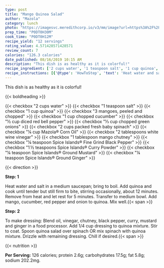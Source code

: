 ```yaml
---
type: post
title: "Mango Quinoa Salad"
author: "Mazola"
category: lunch
photo: "https://imagesvc.meredithcorp.io/v3/mm/image?url=https%3A%2F%2Fimages.media-allrecipes.com%2Fuserphotos%2F4545488.jpg"
prep_time: "P0DT0H30M"
cook_time: "P0DT0H12M"
recipe_yield: "12 servings"
rating_value: 4.571428571428571
review_count: 7
calories: "126.3 calories"
date_published: 08/16/2019 10:15 AM
description: "This dish is as healthy as it is colorful!"
recipe_ingredient: ['2 cups water', '1 teaspoon salt', '1 cup quinoa', '3 mangoes, peeled and chopped', '1 cup chopped cucumber', '½ cup diced red bell pepper', '⅓ cup chopped green onions', '2 cups packed fresh baby spinach', '¼ cup Mazola® Corn Oil', '2 tablespoons white wine vinegar', '1 tablespoon mango chutney', '¼ teaspoon Spice Islands® Fine Grind Black Pepper', '1\u2009½ teaspoons Spice Islands® Curry Powder', '¼ teaspoon Spice Islands® Ground Mustard', '¼ teaspoon Spice Islands® Ground Ginger']
recipe_instructions: [{'@type': 'HowToStep', 'text': 'Heat water and salt in a medium saucepan; bring to boil. Add quinoa and cook until tender but still firm to bite, stirring occasionally, about 12 minutes. Remove from heat and let rest for 5 minutes. Transfer to medium bowl. Add mango, cucumber, red pepper and onion to quinoa. Mix well.\n'}, {'@type': 'HowToStep', 'text': 'To make dressing: Blend oil, vinegar, chutney, black pepper, curry, mustard and ginger in a food processor. Add 1/4 cup dressing to quinoa mixture. Stir to coat. Spoon quinoa salad over spinach OR mix spinach with quinoa mixture. Drizzle with remaining dressing. Chill if desired.\n'}]
---
```


This dish is as healthy as it is colorful! 

{{< boldheading >}}

{{< checkbox "2 cups water" >}}
{{< checkbox "1 teaspoon salt" >}}
{{< checkbox "1 cup quinoa" >}}
{{< checkbox "3  mangoes, peeled and chopped" >}}
{{< checkbox "1 cup chopped cucumber" >}}
{{< checkbox "½ cup diced red bell pepper" >}}
{{< checkbox "⅓ cup chopped green onions" >}}
{{< checkbox "2 cups packed fresh baby spinach" >}}
{{< checkbox "¼ cup Mazola® Corn Oil" >}}
{{< checkbox "2 tablespoons white wine vinegar" >}}
{{< checkbox "1 tablespoon mango chutney" >}}
{{< checkbox "¼ teaspoon Spice Islands® Fine Grind Black Pepper" >}}
{{< checkbox "1 ½ teaspoons Spice Islands® Curry Powder" >}}
{{< checkbox "¼ teaspoon Spice Islands® Ground Mustard" >}}
{{< checkbox "¼ teaspoon Spice Islands® Ground Ginger" >}}


{{< direction >}}

**Step: 1**

Heat water and salt in a medium saucepan; bring to boil. Add quinoa and cook until tender but still firm to bite, stirring occasionally, about 12 minutes. Remove from heat and let rest for 5 minutes. Transfer to medium bowl. Add mango, cucumber, red pepper and onion to quinoa. Mix well.{{< span >}}

**Step: 2**

To make dressing: Blend oil, vinegar, chutney, black pepper, curry, mustard and ginger in a food processor. Add 1/4 cup dressing to quinoa mixture. Stir to coat. Spoon quinoa salad over spinach OR mix spinach with quinoa mixture. Drizzle with remaining dressing. Chill if desired.{{< span >}}

{{< nutrition >}}

**Per Serving:** 126 calories; protein 2.6g; carbohydrates 17.5g; fat 5.8g; sodium 202.2mg.